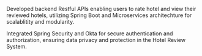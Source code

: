 Developed backend Restful APIs enabling users to rate hotel and view their reviewed hotels, utilizing Spring Boot and Microservices architechture for scalablitity and modularity.

Integrated Spring Security and Okta for secure authentication and authorization, ensuring data privacy and protection in the Hotel Review System.
